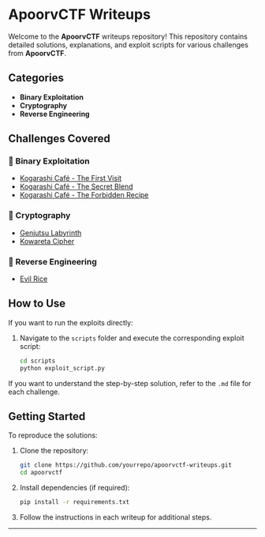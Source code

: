 # ApoorvCTF Writeups

Welcome to the **ApoorvCTF** writeups repository! This repository contains detailed solutions, explanations, and exploit scripts for various challenges from **ApoorvCTF**.

## Categories
- **Binary Exploitation**  
- **Cryptography**  
- **Reverse Engineering**  

## Challenges Covered

### 🔹 Binary Exploitation
- [Kogarashi Café - The First Visit](Kogarashi%20Caf%C3%A9%20-%20The%20First%20Visit%20.md)
- [Kogarashi Café - The Secret Blend](Kogarashi%20Caf%C3%A9%20-%20The%20Secret%20Blend.md)
- [Kogarashi Café - The Forbidden Recipe](Kogarashi%20Caf%C3%A9%20-%20The%20Forbidden%20Recipe.md)    

### 🔹 Cryptography  
- [Genjutsu Labyrinth](Genjutsu%20Labyrinth.md)
- [Kowareta Cipher](Kowareta%20Cipher.md)
 
### 🔹 Reverse Engineering  
- [Evil Rice](Evil%20Rice.md)

## How to Use
If you want to run the exploits directly:
1. Navigate to the `scripts` folder and execute the corresponding exploit script:
   ```sh
   cd scripts
   python exploit_script.py
   ```

If you want to understand the step-by-step solution, refer to the `.md` file for each challenge.

## Getting Started
To reproduce the solutions:
1. Clone the repository:
   
   ```sh
   git clone https://github.com/yourrepo/apoorvctf-writeups.git
   cd apoorvctf
   ```
2. Install dependencies (if required):
   ```sh
   pip install -r requirements.txt
   ```
3. Follow the instructions in each writeup for additional steps.

---
